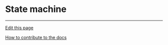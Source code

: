 # State machine

---
[Edit this page](https://github.com/saascade/platform.saascade.com/edit/main/Hub/Organizations/Projects/Design/SubdomainWorkflows/BlueprintEditor/Blocks/StateMachine/README.md)

[How to contribute to the docs](../../../../../../../../General/HowToContribute/README.md)
